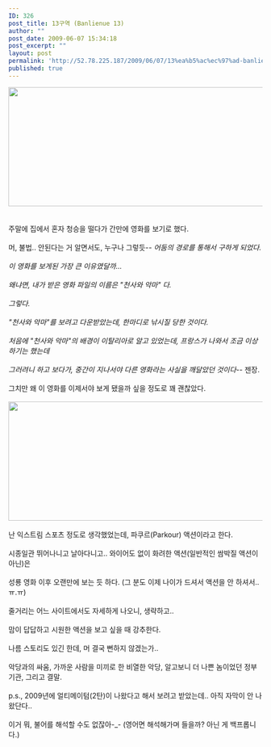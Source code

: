 ```yaml
---
ID: 326
post_title: 13구역 (Banlienue 13)
author: ""
post_date: 2009-06-07 15:34:18
post_excerpt: ""
layout: post
permalink: 'http://52.78.225.187/2009/06/07/13%ea%b5%ac%ec%97%ad-banlienue-13/'
published: true
---
```

<P><img src="http://52.78.225.187/wp-content/uploads/1/7570372558.jpg" width="548" height="236" />&nbsp;<BR><BR>주말에 집에서 혼자 청승을 떨다가 간만에 영화를 보기로 했다.<BR><BR>머, 불법.. 안된다는 거 알면서도, 누구나 그렇듯-<em>- 어둠의 경로를 통해서 구하게 되었다.<BR><BR>이 영화를 보게된 가장 큰 이유였달까...<BR><BR>왜냐면, 내가 받은 영화 파일의 이름은 "천사와 악마" 다.<BR><BR>그렇다.<BR><BR>"천사와 악마"를 보려고 다운받았는데, 한마디로 낚시질 당한 것이다.<BR><BR>처음에 "천사와 악마"의 배경이 이탈리아로 알고 있었는데, 프랑스가 나와서 조금 이상하기는 했는데<BR><BR>그러려니 하고 보다가, 중간이 지나서야 다른 영화라는 사실을 깨달았던 것이다-</em>- 젠장.<BR><BR>그치만 왜 이 영화를 이제서야 보게 됐을까 싶을 정도로 꽤 괜찮았다.<BR><BR><img src="http://52.78.225.187/wp-content/uploads/1/8052034332.jpg" width="548" height="236" /><BR><BR>난 익스트림 스포츠 정도로 생각했었는데, 파쿠르(Parkour) 액션이라고 한다.<BR><BR>시종일관 뛰어나니고 날아다니고.. 와이어도 없이 화려한 액션(일반적인 쌈박질 액션이 아닌)은<BR><BR>성룡 영화 이후 오랜만에 보는 듯 하다. (그 분도 이제 나이가 드셔서 액션을 안 하셔서..ㅠ.ㅠ)<BR><BR>줄거리는 어느 사이트에서도 자세하게 나오니, 생략하고..<BR><BR>맘이 답답하고 시원한 액션을 보고 싶을 때 강추한다.<BR><BR>나름 스토리도 있긴 한데, 머 결국 뻔하지 않겠는가..<BR><BR>악당과의 싸움, 가까운 사람을 미끼로 한 비열한 악당, 알고보니 더 나쁜 놈이었던 정부기관, 그리고 결말.<BR><BR>p.s., 2009년에 얼티메이텀(2탄)이 나왔다고 해서 보려고 받았는데.. 아직 자막이 안 나왔단다..<BR><BR>이거 뭐, 불어를 해석할 수도 없잖아-_- (영어면 해석해가며 들을까? 아닌 게 백프롭니다.)</P><BR>